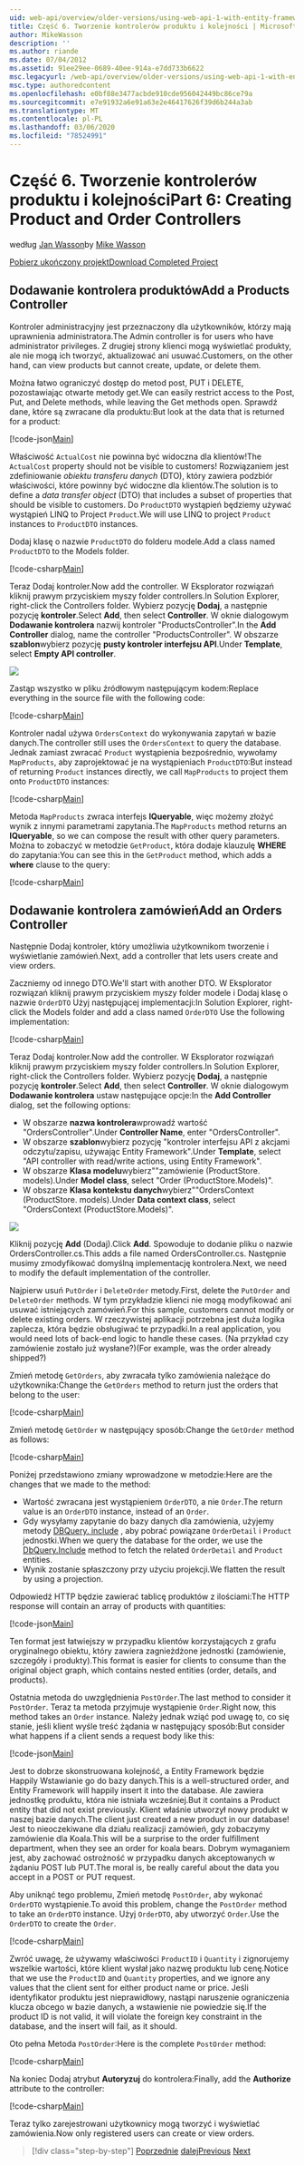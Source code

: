 ```yaml
---
uid: web-api/overview/older-versions/using-web-api-1-with-entity-framework-5/using-web-api-with-entity-framework-part-6
title: Część 6. Tworzenie kontrolerów produktu i kolejności | Microsoft Docs
author: MikeWasson
description: ''
ms.author: riande
ms.date: 07/04/2012
ms.assetid: 91ee29ee-0689-40ee-914a-e7dd733b6622
msc.legacyurl: /web-api/overview/older-versions/using-web-api-1-with-entity-framework-5/using-web-api-with-entity-framework-part-6
msc.type: authoredcontent
ms.openlocfilehash: e0bf88e3477acbde910cde956042449bc86ce79a
ms.sourcegitcommit: e7e91932a6e91a63e2e46417626f39d6b244a3ab
ms.translationtype: MT
ms.contentlocale: pl-PL
ms.lasthandoff: 03/06/2020
ms.locfileid: "78524991"
---
```

# <a name="part-6-creating-product-and-order-controllers"></a><span data-ttu-id="5bf5b-102">Część 6. Tworzenie kontrolerów produktu i kolejności</span><span class="sxs-lookup"><span data-stu-id="5bf5b-102">Part 6: Creating Product and Order Controllers</span></span>

<span data-ttu-id="5bf5b-103">według [Jan Wasson](https://github.com/MikeWasson)</span><span class="sxs-lookup"><span data-stu-id="5bf5b-103">by [Mike Wasson](https://github.com/MikeWasson)</span></span>

[<span data-ttu-id="5bf5b-104">Pobierz ukończony projekt</span><span class="sxs-lookup"><span data-stu-id="5bf5b-104">Download Completed Project</span></span>](https://code.msdn.microsoft.com/ASP-NET-Web-API-with-afa30545)

## <a name="add-a-products-controller"></a><span data-ttu-id="5bf5b-105">Dodawanie kontrolera produktów</span><span class="sxs-lookup"><span data-stu-id="5bf5b-105">Add a Products Controller</span></span>

<span data-ttu-id="5bf5b-106">Kontroler administracyjny jest przeznaczony dla użytkowników, którzy mają uprawnienia administratora.</span><span class="sxs-lookup"><span data-stu-id="5bf5b-106">The Admin controller is for users who have administrator privileges.</span></span> <span data-ttu-id="5bf5b-107">Z drugiej strony klienci mogą wyświetlać produkty, ale nie mogą ich tworzyć, aktualizować ani usuwać.</span><span class="sxs-lookup"><span data-stu-id="5bf5b-107">Customers, on the other hand, can view products but cannot create, update, or delete them.</span></span>

<span data-ttu-id="5bf5b-108">Można łatwo ograniczyć dostęp do metod post, PUT i DELETE, pozostawiając otwarte metody get.</span><span class="sxs-lookup"><span data-stu-id="5bf5b-108">We can easily restrict access to the Post, Put, and Delete methods, while leaving the Get methods open.</span></span> <span data-ttu-id="5bf5b-109">Sprawdź dane, które są zwracane dla produktu:</span><span class="sxs-lookup"><span data-stu-id="5bf5b-109">But look at the data that is returned for a product:</span></span>

[!code-json[Main](using-web-api-with-entity-framework-part-6/samples/sample1.json?highlight=1)]

<span data-ttu-id="5bf5b-110">Właściwość `ActualCost` nie powinna być widoczna dla klientów!</span><span class="sxs-lookup"><span data-stu-id="5bf5b-110">The `ActualCost` property should not be visible to customers!</span></span> <span data-ttu-id="5bf5b-111">Rozwiązaniem jest zdefiniowanie *obiektu transferu danych* (DTO), który zawiera podzbiór właściwości, które powinny być widoczne dla klientów.</span><span class="sxs-lookup"><span data-stu-id="5bf5b-111">The solution is to define a *data transfer object* (DTO) that includes a subset of properties that should be visible to customers.</span></span> <span data-ttu-id="5bf5b-112">Do `ProductDTO` wystąpień będziemy używać wystąpień LINQ to Project `Product`.</span><span class="sxs-lookup"><span data-stu-id="5bf5b-112">We will use LINQ to project `Product` instances to `ProductDTO` instances.</span></span>

<span data-ttu-id="5bf5b-113">Dodaj klasę o nazwie `ProductDTO` do folderu modele.</span><span class="sxs-lookup"><span data-stu-id="5bf5b-113">Add a class named `ProductDTO` to the Models folder.</span></span>

[!code-csharp[Main](using-web-api-with-entity-framework-part-6/samples/sample2.cs)]

<span data-ttu-id="5bf5b-114">Teraz Dodaj kontroler.</span><span class="sxs-lookup"><span data-stu-id="5bf5b-114">Now add the controller.</span></span> <span data-ttu-id="5bf5b-115">W Eksplorator rozwiązań kliknij prawym przyciskiem myszy folder controllers.</span><span class="sxs-lookup"><span data-stu-id="5bf5b-115">In Solution Explorer, right-click the Controllers folder.</span></span> <span data-ttu-id="5bf5b-116">Wybierz pozycję **Dodaj**, a następnie pozycję **kontroler**.</span><span class="sxs-lookup"><span data-stu-id="5bf5b-116">Select **Add**, then select **Controller**.</span></span> <span data-ttu-id="5bf5b-117">W oknie dialogowym **Dodawanie kontrolera** nazwij kontroler &quot;ProductsController&quot;.</span><span class="sxs-lookup"><span data-stu-id="5bf5b-117">In the **Add Controller** dialog, name the controller &quot;ProductsController&quot;.</span></span> <span data-ttu-id="5bf5b-118">W obszarze **szablon**wybierz pozycję **pusty kontroler interfejsu API**.</span><span class="sxs-lookup"><span data-stu-id="5bf5b-118">Under **Template**, select **Empty API controller**.</span></span>

![](using-web-api-with-entity-framework-part-6/_static/image1.png)

<span data-ttu-id="5bf5b-119">Zastąp wszystko w pliku źródłowym następującym kodem:</span><span class="sxs-lookup"><span data-stu-id="5bf5b-119">Replace everything in the source file with the following code:</span></span>

[!code-csharp[Main](using-web-api-with-entity-framework-part-6/samples/sample3.cs)]

<span data-ttu-id="5bf5b-120">Kontroler nadal używa `OrdersContext` do wykonywania zapytań w bazie danych.</span><span class="sxs-lookup"><span data-stu-id="5bf5b-120">The controller still uses the `OrdersContext` to query the database.</span></span> <span data-ttu-id="5bf5b-121">Jednak zamiast zwracać `Product` wystąpienia bezpośrednio, wywołamy `MapProducts`, aby zaprojektować je na wystąpieniach `ProductDTO`:</span><span class="sxs-lookup"><span data-stu-id="5bf5b-121">But instead of returning `Product` instances directly, we call `MapProducts` to project them onto `ProductDTO` instances:</span></span>

[!code-csharp[Main](using-web-api-with-entity-framework-part-6/samples/sample4.cs?highlight=1)]

<span data-ttu-id="5bf5b-122">Metoda `MapProducts` zwraca interfejs **IQueryable**, więc możemy złożyć wynik z innymi parametrami zapytania.</span><span class="sxs-lookup"><span data-stu-id="5bf5b-122">The `MapProducts` method returns an **IQueryable**, so we can compose the result with other query parameters.</span></span> <span data-ttu-id="5bf5b-123">Można to zobaczyć w metodzie `GetProduct`, która dodaje klauzulę **WHERE** do zapytania:</span><span class="sxs-lookup"><span data-stu-id="5bf5b-123">You can see this in the `GetProduct` method, which adds a **where** clause to the query:</span></span>

[!code-csharp[Main](using-web-api-with-entity-framework-part-6/samples/sample5.cs?highlight=2)]

## <a name="add-an-orders-controller"></a><span data-ttu-id="5bf5b-124">Dodawanie kontrolera zamówień</span><span class="sxs-lookup"><span data-stu-id="5bf5b-124">Add an Orders Controller</span></span>

<span data-ttu-id="5bf5b-125">Następnie Dodaj kontroler, który umożliwia użytkownikom tworzenie i wyświetlanie zamówień.</span><span class="sxs-lookup"><span data-stu-id="5bf5b-125">Next, add a controller that lets users create and view orders.</span></span>

<span data-ttu-id="5bf5b-126">Zaczniemy od innego DTO.</span><span class="sxs-lookup"><span data-stu-id="5bf5b-126">We'll start with another DTO.</span></span> <span data-ttu-id="5bf5b-127">W Eksplorator rozwiązań kliknij prawym przyciskiem myszy folder modele i Dodaj klasę o nazwie `OrderDTO` Użyj następującej implementacji:</span><span class="sxs-lookup"><span data-stu-id="5bf5b-127">In Solution Explorer, right-click the Models folder and add a class named `OrderDTO` Use the following implementation:</span></span>

[!code-csharp[Main](using-web-api-with-entity-framework-part-6/samples/sample6.cs)]

<span data-ttu-id="5bf5b-128">Teraz Dodaj kontroler.</span><span class="sxs-lookup"><span data-stu-id="5bf5b-128">Now add the controller.</span></span> <span data-ttu-id="5bf5b-129">W Eksplorator rozwiązań kliknij prawym przyciskiem myszy folder controllers.</span><span class="sxs-lookup"><span data-stu-id="5bf5b-129">In Solution Explorer, right-click the Controllers folder.</span></span> <span data-ttu-id="5bf5b-130">Wybierz pozycję **Dodaj**, a następnie pozycję **kontroler**.</span><span class="sxs-lookup"><span data-stu-id="5bf5b-130">Select **Add**, then select **Controller**.</span></span> <span data-ttu-id="5bf5b-131">W oknie dialogowym **Dodawanie kontrolera** ustaw następujące opcje:</span><span class="sxs-lookup"><span data-stu-id="5bf5b-131">In the **Add Controller** dialog, set the following options:</span></span>

- <span data-ttu-id="5bf5b-132">W obszarze **nazwa kontrolera**wprowadź wartość "OrdersController".</span><span class="sxs-lookup"><span data-stu-id="5bf5b-132">Under **Controller Name**, enter "OrdersController".</span></span>
- <span data-ttu-id="5bf5b-133">W obszarze **szablon**wybierz pozycję "kontroler interfejsu API z akcjami odczytu/zapisu, używając Entity Framework".</span><span class="sxs-lookup"><span data-stu-id="5bf5b-133">Under **Template**, select "API controller with read/write actions, using Entity Framework".</span></span>
- <span data-ttu-id="5bf5b-134">W obszarze **Klasa modelu**wybierz&quot;&quot;zamówienie (ProductStore. models).</span><span class="sxs-lookup"><span data-stu-id="5bf5b-134">Under **Model class**, select &quot;Order (ProductStore.Models)&quot;.</span></span>
- <span data-ttu-id="5bf5b-135">W obszarze **Klasa kontekstu danych**wybierz&quot;&quot;OrdersContext (ProductStore. models).</span><span class="sxs-lookup"><span data-stu-id="5bf5b-135">Under **Data context class**, select &quot;OrdersContext (ProductStore.Models)&quot;.</span></span>

![](using-web-api-with-entity-framework-part-6/_static/image2.png)

<span data-ttu-id="5bf5b-136">Kliknij pozycję **Add** (Dodaj).</span><span class="sxs-lookup"><span data-stu-id="5bf5b-136">Click **Add**.</span></span> <span data-ttu-id="5bf5b-137">Spowoduje to dodanie pliku o nazwie OrdersController.cs.</span><span class="sxs-lookup"><span data-stu-id="5bf5b-137">This adds a file named OrdersController.cs.</span></span> <span data-ttu-id="5bf5b-138">Następnie musimy zmodyfikować domyślną implementację kontrolera.</span><span class="sxs-lookup"><span data-stu-id="5bf5b-138">Next, we need to modify the default implementation of the controller.</span></span>

<span data-ttu-id="5bf5b-139">Najpierw usuń `PutOrder` i `DeleteOrder` metody.</span><span class="sxs-lookup"><span data-stu-id="5bf5b-139">First, delete the `PutOrder` and `DeleteOrder` methods.</span></span> <span data-ttu-id="5bf5b-140">W tym przykładzie klienci nie mogą modyfikować ani usuwać istniejących zamówień.</span><span class="sxs-lookup"><span data-stu-id="5bf5b-140">For this sample, customers cannot modify or delete existing orders.</span></span> <span data-ttu-id="5bf5b-141">W rzeczywistej aplikacji potrzebna jest duża logika zaplecza, która będzie obsługiwać te przypadki.</span><span class="sxs-lookup"><span data-stu-id="5bf5b-141">In a real application, you would need lots of back-end logic to handle these cases.</span></span> <span data-ttu-id="5bf5b-142">(Na przykład czy zamówienie zostało już wysłane?)</span><span class="sxs-lookup"><span data-stu-id="5bf5b-142">(For example, was the order already shipped?)</span></span>

<span data-ttu-id="5bf5b-143">Zmień metodę `GetOrders`, aby zwracała tylko zamówienia należące do użytkownika:</span><span class="sxs-lookup"><span data-stu-id="5bf5b-143">Change the `GetOrders` method to return just the orders that belong to the user:</span></span>

[!code-csharp[Main](using-web-api-with-entity-framework-part-6/samples/sample7.cs)]

<span data-ttu-id="5bf5b-144">Zmień metodę `GetOrder` w następujący sposób:</span><span class="sxs-lookup"><span data-stu-id="5bf5b-144">Change the `GetOrder` method as follows:</span></span>

[!code-csharp[Main](using-web-api-with-entity-framework-part-6/samples/sample8.cs)]

<span data-ttu-id="5bf5b-145">Poniżej przedstawiono zmiany wprowadzone w metodzie:</span><span class="sxs-lookup"><span data-stu-id="5bf5b-145">Here are the changes that we made to the method:</span></span>

- <span data-ttu-id="5bf5b-146">Wartość zwracana jest wystąpieniem `OrderDTO`, a nie `Order`.</span><span class="sxs-lookup"><span data-stu-id="5bf5b-146">The return value is an `OrderDTO` instance, instead of an `Order`.</span></span>
- <span data-ttu-id="5bf5b-147">Gdy wysyłamy zapytanie do bazy danych dla zamówienia, użyjemy metody [DBQuery. include](https://msdn.microsoft.com/library/gg696395) , aby pobrać powiązane `OrderDetail` i `Product` jednostki.</span><span class="sxs-lookup"><span data-stu-id="5bf5b-147">When we query the database for the order, we use the [DbQuery.Include](https://msdn.microsoft.com/library/gg696395) method to fetch the related `OrderDetail` and `Product` entities.</span></span>
- <span data-ttu-id="5bf5b-148">Wynik zostanie spłaszczony przy użyciu projekcji.</span><span class="sxs-lookup"><span data-stu-id="5bf5b-148">We flatten the result by using a projection.</span></span>

<span data-ttu-id="5bf5b-149">Odpowiedź HTTP będzie zawierać tablicę produktów z ilościami:</span><span class="sxs-lookup"><span data-stu-id="5bf5b-149">The HTTP response will contain an array of products with quantities:</span></span>

[!code-json[Main](using-web-api-with-entity-framework-part-6/samples/sample9.json)]

<span data-ttu-id="5bf5b-150">Ten format jest łatwiejszy w przypadku klientów korzystających z grafu oryginalnego obiektu, który zawiera zagnieżdżone jednostki (zamówienie, szczegóły i produkty).</span><span class="sxs-lookup"><span data-stu-id="5bf5b-150">This format is easier for clients to consume than the original object graph, which contains nested entities (order, details, and products).</span></span>

<span data-ttu-id="5bf5b-151">Ostatnia metoda do uwzględnienia `PostOrder`.</span><span class="sxs-lookup"><span data-stu-id="5bf5b-151">The last method to consider it `PostOrder`.</span></span> <span data-ttu-id="5bf5b-152">Teraz ta metoda przyjmuje wystąpienie `Order`.</span><span class="sxs-lookup"><span data-stu-id="5bf5b-152">Right now, this method takes an `Order` instance.</span></span> <span data-ttu-id="5bf5b-153">Należy jednak wziąć pod uwagę to, co się stanie, jeśli klient wyśle treść żądania w następujący sposób:</span><span class="sxs-lookup"><span data-stu-id="5bf5b-153">But consider what happens if a client sends a request body like this:</span></span>

[!code-json[Main](using-web-api-with-entity-framework-part-6/samples/sample10.json)]

<span data-ttu-id="5bf5b-154">Jest to dobrze skonstruowana kolejność, a Entity Framework będzie Happily Wstawianie go do bazy danych.</span><span class="sxs-lookup"><span data-stu-id="5bf5b-154">This is a well-structured order, and Entity Framework will happily insert it into the database.</span></span> <span data-ttu-id="5bf5b-155">Ale zawiera jednostkę produktu, która nie istniała wcześniej.</span><span class="sxs-lookup"><span data-stu-id="5bf5b-155">But it contains a Product entity that did not exist previously.</span></span> <span data-ttu-id="5bf5b-156">Klient właśnie utworzył nowy produkt w naszej bazie danych.</span><span class="sxs-lookup"><span data-stu-id="5bf5b-156">The client just created a new product in our database!</span></span> <span data-ttu-id="5bf5b-157">Jest to nieoczekiwane dla działu realizacji zamówień, gdy zobaczymy zamówienie dla Koala.</span><span class="sxs-lookup"><span data-stu-id="5bf5b-157">This will be a surprise to the order fulfillment department, when they see an order for koala bears.</span></span> <span data-ttu-id="5bf5b-158">Dobrym wymaganiem jest, aby zachować ostrożność w przypadku danych akceptowanych w żądaniu POST lub PUT.</span><span class="sxs-lookup"><span data-stu-id="5bf5b-158">The moral is, be really careful about the data you accept in a POST or PUT request.</span></span>

<span data-ttu-id="5bf5b-159">Aby uniknąć tego problemu, Zmień metodę `PostOrder`, aby wykonać `OrderDTO` wystąpienie.</span><span class="sxs-lookup"><span data-stu-id="5bf5b-159">To avoid this problem, change the `PostOrder` method to take an `OrderDTO` instance.</span></span> <span data-ttu-id="5bf5b-160">Użyj `OrderDTO`, aby utworzyć `Order`.</span><span class="sxs-lookup"><span data-stu-id="5bf5b-160">Use the `OrderDTO` to create the `Order`.</span></span>

[!code-csharp[Main](using-web-api-with-entity-framework-part-6/samples/sample11.cs)]

<span data-ttu-id="5bf5b-161">Zwróć uwagę, że używamy właściwości `ProductID` i `Quantity` i zignorujemy wszelkie wartości, które klient wysłał jako nazwę produktu lub cenę.</span><span class="sxs-lookup"><span data-stu-id="5bf5b-161">Notice that we use the `ProductID` and `Quantity` properties, and we ignore any values that the client sent for either product name or price.</span></span> <span data-ttu-id="5bf5b-162">Jeśli identyfikator produktu jest nieprawidłowy, nastąpi naruszenie ograniczenia klucza obcego w bazie danych, a wstawienie nie powiedzie się.</span><span class="sxs-lookup"><span data-stu-id="5bf5b-162">If the product ID is not valid, it will violate the foreign key constraint in the database, and the insert will fail, as it should.</span></span>

<span data-ttu-id="5bf5b-163">Oto pełna Metoda `PostOrder`:</span><span class="sxs-lookup"><span data-stu-id="5bf5b-163">Here is the complete `PostOrder` method:</span></span>

[!code-csharp[Main](using-web-api-with-entity-framework-part-6/samples/sample12.cs)]

<span data-ttu-id="5bf5b-164">Na koniec Dodaj atrybut **Autoryzuj** do kontrolera:</span><span class="sxs-lookup"><span data-stu-id="5bf5b-164">Finally, add the **Authorize** attribute to the controller:</span></span>

[!code-csharp[Main](using-web-api-with-entity-framework-part-6/samples/sample13.cs)]

<span data-ttu-id="5bf5b-165">Teraz tylko zarejestrowani użytkownicy mogą tworzyć i wyświetlać zamówienia.</span><span class="sxs-lookup"><span data-stu-id="5bf5b-165">Now only registered users can create or view orders.</span></span>

> [!div class="step-by-step"]
> <span data-ttu-id="5bf5b-166">[Poprzednie](using-web-api-with-entity-framework-part-5.md)
> [dalej](using-web-api-with-entity-framework-part-7.md)</span><span class="sxs-lookup"><span data-stu-id="5bf5b-166">[Previous](using-web-api-with-entity-framework-part-5.md)
[Next](using-web-api-with-entity-framework-part-7.md)</span></span>
